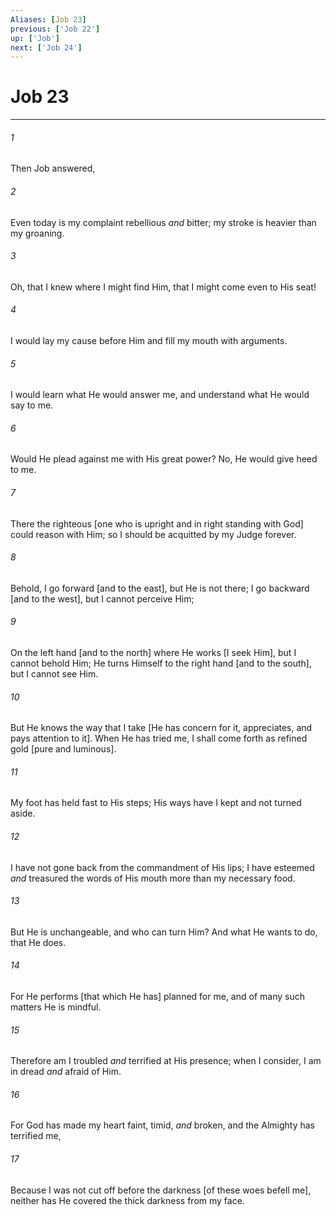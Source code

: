 ```yaml
---
Aliases: [Job 23]
previous: ['Job 22']
up: ['Job']
next: ['Job 24']
---
```

# Job 23

***














###### 1 






Then Job answered, 













###### 2 






Even today is my complaint rebellious _and_ bitter; my stroke is heavier than my groaning. 













###### 3 






Oh, that I knew where I might find Him, that I might come even to His seat! 













###### 4 






I would lay my cause before Him and fill my mouth with arguments. 













###### 5 






I would learn what He would answer me, and understand what He would say to me. 













###### 6 






Would He plead against me with His great power? No, He would give heed to me. 













###### 7 






There the righteous [one who is upright and in right standing with God] could reason with Him; so I should be acquitted by my Judge forever. 













###### 8 






Behold, I go forward [and to the east], but He is not there; I go backward [and to the west], but I cannot perceive Him; 













###### 9 






On the left hand [and to the north] where He works [I seek Him], but I cannot behold Him; He turns Himself to the right hand [and to the south], but I cannot see Him. 













###### 10 






But He knows the way that I take [He has concern for it, appreciates, and pays attention to it]. When He has tried me, I shall come forth as refined gold [pure and luminous]. 













###### 11 






My foot has held fast to His steps; His ways have I kept and not turned aside. 













###### 12 






I have not gone back from the commandment of His lips; I have esteemed _and_ treasured the words of His mouth more than my necessary food. 













###### 13 






But He is unchangeable, and who can turn Him? And what He wants to do, that He does. 













###### 14 






For He performs [that which He has] planned for me, and of many such matters He is mindful. 













###### 15 






Therefore am I troubled _and_ terrified at His presence; when I consider, I am in dread _and_ afraid of Him. 













###### 16 






For God has made my heart faint, timid, _and_ broken, and the Almighty has terrified me, 













###### 17 






Because I was not cut off before the darkness [of these woes befell me], neither has He covered the thick darkness from my face.
